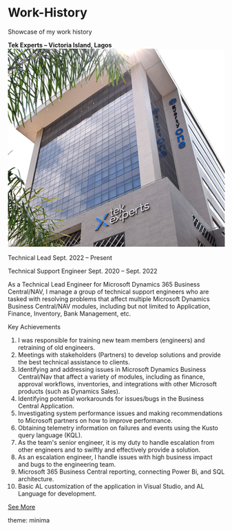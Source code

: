 # Work-History
Showcase of my work history 

**Tek Experts – Victoria Island, Lagos**   ![](Images/LP-SKU-D4-1-IMG-en-us-1631730529810.jpg)

Technical Lead Sept. 2022 – Present 

Technical Support Engineer Sept. 2020 – Sept. 2022 

As a Technical Lead Engineer for Microsoft Dynamics 365 Business Central/NAV, I manage a group of technical 
support engineers who are tasked with resolving problems that affect multiple Microsoft Dynamics Business 
Central/NAV modules, including but not limited to Application, Finance, Inventory, Bank Management, etc. 

Key Achievements
1.  I was responsible for training new team members (engineers) and retraining of old engineers.
2.  Meetings with stakeholders (Partners) to develop solutions and provide the best technical assistance to clients.
3.  Identifying and addressing issues in Microsoft Dynamics Business Central/Nav that affect a variety of modules, including as finance, approval workflows, inventories, and integrations with other Microsoft products (such as Dynamics Sales).
4.  Identifying potential workarounds for issues/bugs in the Business Central Application.
5.  Investigating system performance issues and making recommendations to Microsoft partners on how 
to improve performance.
6.  Obtaining telemetry information on failures and events using the Kusto query language (KQL).
7.  As the team's senior engineer, it is my duty to handle escalation from other engineers and to swiftly 
and effectively provide a solution.
8.  As an escalation engineer, I handle issues with high business impact and bugs to the engineering 
team.
9.  Microsoft 365 Business Central reporting, connecting Power Bi, and SQL architecture.
10. Basic AL customization of the application in Visual Studio, and AL Language for development. 

[See More](https://javabot01.github.io/) 

theme: minima
